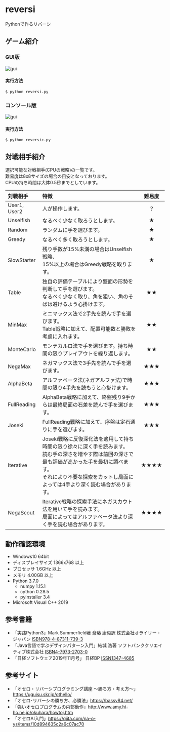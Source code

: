 # reversi
Pythonで作るリバーシ

## ゲーム紹介
### GUI版
![gui](https://github.com/y-tetsu/reversi/blob/master/image/gui4.gif?raw=true)
#### 実行方法
```
$ python reversi.py
```

### コンソール版
![gui](https://github.com/y-tetsu/reversi/blob/master/image/console2.gif?raw=true)
#### 実行方法
```
$ python reversic.py
```

## 対戦相手紹介
選択可能な対戦相手(CPUの戦略)の一覧です。<br>
難易度は8x8サイズの場合の目安となっております。<br>
CPUの持ち時間は大体0.5秒までとしています。

 |対戦相手|特徴|難易度|
 |:---|:---|:---:|
 |User1, User2 |人が操作します。 | ？ |
 |Unselfish |なるべく少なく取ろうとします。 | ★ |
 |Random |ランダムに手を選びます。 | ★ |
 |Greedy |なるべく多く取ろうとします。 | ★ |
 |SlowStarter |残り手数が15%未満の場合はUnselfish戦略、<br>15%以上の場合はGreedy戦略を取ります。 | ★ |
 |Table |独自の評価テーブルにより盤面の形勢を判断して手を選びます。<br>なるべく少なく取り、角を狙い、角のそばは避けるよう心掛けます。 | ★★ |
 |MinMax |ミニマックス法で2手先を読んで手を選びます。<br>Table戦略に加えて、配置可能数と勝敗を考慮に入れます。 | ★★ |
 |MonteCarlo |モンテカルロ法で手を選びます。持ち時間の限りプレイアウトを繰り返します。| ★★ |
 |NegaMax |ネガマックス法で3手先を読んで手を選びます。| ★★★ |
 |AlphaBeta |アルファベータ法(ネガアルファ法)で時間の限り4手先を読もうと心掛けます。| ★★★ |
 |FullReading |AlphaBeta戦略に加えて、終盤残り9手からは最終局面の石差を読んで手を選びます。| ★★★ |
 |Joseki |FullReading戦略に加えて、序盤は定石通りに手を選びます。| ★★★ |
 |Iterative |Joseki戦略に反復深化法を適用して持ち時間の限り徐々に深く手を読みます。<br>読む手の深さを増やす際は前回の深さで最も評価が高かった手を最初に調べます。<br>それにより不要な探索をカットし局面によっては4手より深く読む場合があります。| ★★★★ |
 |NegaScout |Iterative戦略の探索手法にネガスカウト法を用いて手を読みます。<br>局面によってはアルファベータ法より深く手を読む場合があります。| ★★★★ |

## 動作確認環境
- Windows10 64bit<br>
- ディスプレイサイズ 1366x768 以上
- プロセッサ 1.6GHz 以上
- メモリ 4.00GB 以上
- Python 3.7.0<br>
    - numpy 1.15.1<br>
    - cython 0.28.5<br>
    - pyinstaller 3.4<br>
- Microsoft Visual C++ 2019<br>

## 参考書籍
- 「実践Python3」Mark Summerfield著 斎藤 康毅訳 株式会社オライリー・ジャパン [ISBN978-4-87311-739-3](https://www.oreilly.co.jp/books/9784873117393/)
- 「Java言語で学ぶデザインパターン入門」結城 浩著 ソフトバンククリエイティブ株式会社 [ISBN4-7973-2703-0](https://www.hyuki.com/dp/)
- 「日経ソフトウェア2019年11月号」 日経BP [ISSN1347-4685](https://books.google.co.jp/books?id=qhCxDwAAQBAJ&pg=PA146&lpg=PA146&dq=ISSN1347-4685&source=bl&ots=_3Z0k4Y_WE&sig=ACfU3U1urxBdw_srrg62Kr5UJD1sXLEQbQ&hl=ja&sa=X&ved=2ahUKEwjlkqzArY_nAhVTc3AKHXlBA6YQ6AEwAHoECAkQAQ#v=onepage&q=ISSN1347-4685&f=false)

## 参考サイト
- 「オセロ・リバーシプログラミング講座 ～勝ち方・考え方～」https://uguisu.skr.jp/othello/
- 「オセロ･リバーシの勝ち方、必勝法」https://bassy84.net/
- 「強いオセロプログラムの内部動作」http://www.amy.hi-ho.ne.jp/okuhara/howtoj.htm
- 「オセロAI入門」https://qiita.com/na-o-ys/items/10d894635c2a6c07ac70
